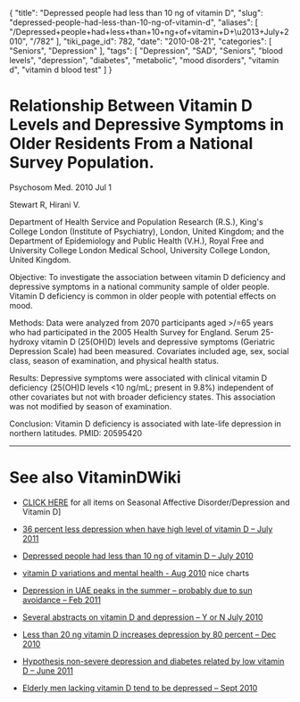 {
    "title": "Depressed people had less than 10 ng of vitamin D",
    "slug": "depressed-people-had-less-than-10-ng-of-vitamin-d",
    "aliases": [
        "/Depressed+people+had+less+than+10+ng+of+vitamin+D+\u2013+July+2010",
        "/782"
    ],
    "tiki_page_id": 782,
    "date": "2010-08-21",
    "categories": [
        "Seniors",
        "Depression"
    ],
    "tags": [
        "Depression",
        "SAD",
        "Seniors",
        "blood levels",
        "depression",
        "diabetes",
        "metabolic",
        "mood disorders",
        "vitamin d",
        "vitamin d blood test"
    ]
}


# Relationship Between Vitamin D Levels and Depressive Symptoms in Older Residents From a National Survey Population.

Psychosom Med. 2010 Jul 1

Stewart R, Hirani V.

Department of Health Service and Population Research (R.S.), King's College London (Institute of Psychiatry), London, United Kingdom; and the Department of Epidemiology and Public Health (V.H.), Royal Free and University College London Medical School, University College London, United Kingdom.

Objective: To investigate the association between vitamin D deficiency and depressive symptoms in a national community sample of older people. Vitamin D deficiency is common in older people with potential effects on mood. 

Methods: Data were analyzed from 2070 participants aged >/=65 years who had participated in the 2005 Health Survey for England. Serum 25-hydroxy vitamin D (25(OH)D) levels and depressive symptoms (Geriatric Depression Scale) had been measured. Covariates included age, sex, social class, season of examination, and physical health status. 

Results: Depressive symptoms were associated with clinical vitamin D deficiency (25(OH)D levels <10 ng/mL; present in 9.8%) independent of other covariates but not with broader deficiency states. This association was not modified by season of examination. 

Conclusion: Vitamin D deficiency is associated with late-life depression in northern latitudes. PMID: 20595420

- - - - - - - - 

# See also VitaminDWiki

* [CLICK HERE](https://www.VitaminDWiki.com/tiki-browse_categories.php?parentId=48&sort_mode=created_desc) for all items on Seasonal Affective Disorder/Depression and Vitamin D]

* [36 percent less depression when have high level of vitamin D – July 2011](/posts/36-percent-less-depression-when-have-high-level-of-vitamin-d)

* [Depressed people had less than 10 ng of vitamin D – July 2010](/posts/depressed-people-had-less-than-10-ng-of-vitamin-d)

* [vitamin D variations and mental health - Aug 2010](/tags/vitamin-d-variations-and-mental-health-aug-2010.html) nice charts

* [Depression in UAE peaks in the summer – probably due to sun avoidance – Feb 2011](/posts/depression-in-uae-peaks-in-the-summer-probably-due-to-sun-avoidance)

* [Several abstracts on vitamin D and depression – Y or N July 2010](/tags/several-abstracts-on-vitamin-d-and-depression-y-or-n-july-2010.html)

* [Less than 20 ng vitamin D increases depression by 80 percent – Dec 2010](/posts/less-than-20-ng-vitamin-d-increases-depression-by-80-percent)

* [Hypothesis non-severe depression and diabetes related by low vitamin D – June 2011](/posts/hypothesis-non-severe-depression-and-diabetes-related-by-low-vitamin-d)

* [Elderly men lacking vitamin D tend to be depressed – Sept 2010](/posts/elderly-men-lacking-vitamin-d-tend-to-be-depressed)